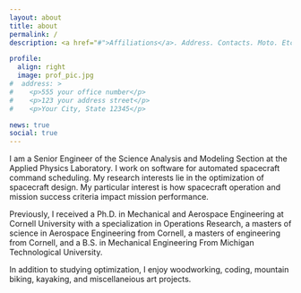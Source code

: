 ```yaml
---
layout: about
title: about
permalink: /
description: <a href="#">Affiliations</a>. Address. Contacts. Moto. Etc.

profile:
  align: right
  image: prof_pic.jpg
#  address: >
#    <p>555 your office number</p>
#    <p>123 your address street</p>
#    <p>Your City, State 12345</p>

news: true
social: true
---
```


I am a Senior Engineer of the Science Analysis and Modeling Section at the Applied Physics Laboratory.
I work on software for automated spacecraft command scheduling.
My research interests lie in the optimization of spacecraft design. My particular interest is how spacecraft operation and mission success criteria impact mission performance.

Previously, I received a Ph.D. in Mechanical and Aerospace Engineering at Cornell University with a specialization in Operations Research, a masters of science in Aerospace Engineering from Cornell, a masters of engineering from Cornell, and a B.S. in Mechanical Engineering From Michigan Technological University.

In addition to studying optimization, I enjoy woodworking, coding, mountain biking, kayaking, and miscellaneious art projects.
